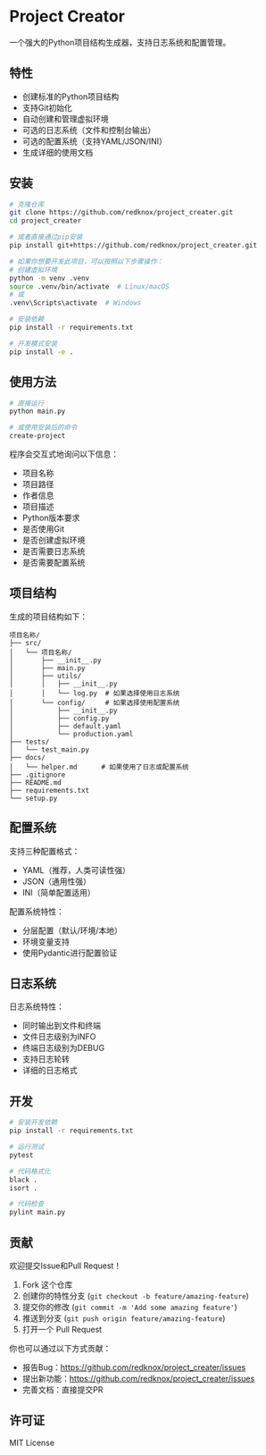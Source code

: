 # Project Creator

一个强大的Python项目结构生成器，支持日志系统和配置管理。

## 特性

- 创建标准的Python项目结构
- 支持Git初始化
- 自动创建和管理虚拟环境
- 可选的日志系统（文件和控制台输出）
- 可选的配置系统（支持YAML/JSON/INI）
- 生成详细的使用文档

## 安装

```bash
# 克隆仓库
git clone https://github.com/redknox/project_creater.git
cd project_creater

# 或者直接通过pip安装
pip install git+https://github.com/redknox/project_creater.git

# 如果你想要开发此项目，可以按照以下步骤操作：
# 创建虚拟环境
python -m venv .venv
source .venv/bin/activate  # Linux/macOS
# 或
.venv\Scripts\activate  # Windows

# 安装依赖
pip install -r requirements.txt

# 开发模式安装
pip install -e .
```

## 使用方法

```bash
# 直接运行
python main.py

# 或使用安装后的命令
create-project
```

程序会交互式地询问以下信息：
- 项目名称
- 项目路径
- 作者信息
- 项目描述
- Python版本要求
- 是否使用Git
- 是否创建虚拟环境
- 是否需要日志系统
- 是否需要配置系统

## 项目结构

生成的项目结构如下：

```
项目名称/
├── src/
│   └── 项目名称/
│       ├── __init__.py
│       ├── main.py
│       ├── utils/
│       │   ├── __init__.py
│       │   └── log.py  # 如果选择使用日志系统
│       └── config/     # 如果选择使用配置系统
│           ├── __init__.py
│           ├── config.py
│           ├── default.yaml
│           └── production.yaml
├── tests/
│   └── test_main.py
├── docs/
│   └── helper.md      # 如果使用了日志或配置系统
├── .gitignore
├── README.md
├── requirements.txt
└── setup.py
```

## 配置系统

支持三种配置格式：
- YAML（推荐，人类可读性强）
- JSON（通用性强）
- INI（简单配置适用）

配置系统特性：
- 分层配置（默认/环境/本地）
- 环境变量支持
- 使用Pydantic进行配置验证

## 日志系统

日志系统特性：
- 同时输出到文件和终端
- 文件日志级别为INFO
- 终端日志级别为DEBUG
- 支持日志轮转
- 详细的日志格式

## 开发

```bash
# 安装开发依赖
pip install -r requirements.txt

# 运行测试
pytest

# 代码格式化
black .
isort .

# 代码检查
pylint main.py
```

## 贡献

欢迎提交Issue和Pull Request！

1. Fork 这个仓库
2. 创建你的特性分支 (`git checkout -b feature/amazing-feature`)
3. 提交你的修改 (`git commit -m 'Add some amazing feature'`)
4. 推送到分支 (`git push origin feature/amazing-feature`)
5. 打开一个 Pull Request

你也可以通过以下方式贡献：
- 报告Bug：https://github.com/redknox/project_creater/issues
- 提出新功能：https://github.com/redknox/project_creater/issues
- 完善文档：直接提交PR

## 许可证

MIT License
